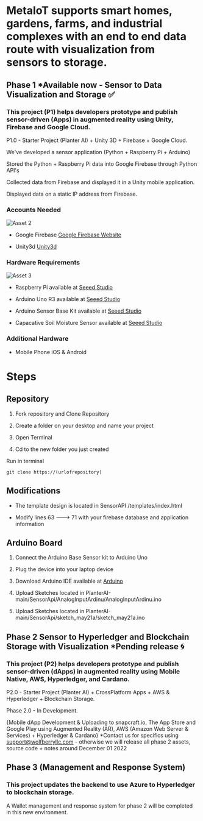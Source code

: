 # MetaIoT supports smart homes, gardens, farms, and industrial complexes with an end to end data route with visualization from sensors to storage.

## Phase 1 *Available now - Sensor to Data Visualization and Storage ✅



### This project (P1) helps developers prototype and publish sensor-driven (Apps) in augmented reality using Unity, Firebase and Google Cloud. 


P1.0 - Starter Project (Planter AI) + Unity 3D + Firebase + Google Cloud.

We've developed a sensor application (Python + Raspberry Pi + Arduino)

Stored the Python + Raspberry Pi data into Google Firebase through Python API's

Collected data from Firebase and displayed it in a Unity mobile application.

Displayed data on a static IP address from Firebase.

### Accounts Needed 

![Asset 2](https://user-images.githubusercontent.com/21232416/196292350-6d3745db-c8a0-42b1-b3bd-c1f502291eb6.png)

- Google Firebase [Google Firebase Website](https://firebase.google.com/)

- Unity3d [Unity3d](https://id.unity.com/en/conversations/1f2147f1-98fe-445d-a797-7bf5357d6c5c001f)

### Hardware Requirements

![Asset 3](https://user-images.githubusercontent.com/21232416/196295183-b9934274-4904-4486-aef0-df41b0a34e33.png)


- Raspberry Pi available at [Seeed Studio](https://www.seeedstudio.com/Raspberry-Pi-4-Computer-Model-B-4GB-p-4077.html)

- Arduino Uno R3 available at [Seeed Studio](https://www.seeedstudio.com/Arduino-Uno-Rev3-p-2995.html)

- Arduino Sensor Base Kit available at [Seeed Studio](https://www.seeedstudio.com/Arduino-Sensor-Kit-Base-p-4743.html)

- Capacative Soil Moisture Sensor available at [Seeed Studio](https://www.seeedstudio.com/Grove-Capacitive-Moisture-Sensor-Corrosion-Resistant.html)

### Additional Hardware

- Mobile Phone iOS & Android

# Steps

## Repository

1. Fork repository and Clone Repository

2. Create a folder on your desktop and name your project

3.  Open Terminal 

4.  Cd to the new folder you just created 

Run in terminal

```
git clone https://(urlofrepository) 
```

## Modifications

- The template design is located in  SensorAPI /templates/index.html

- Modify lines 63 ---> 71 with your firebase database and application information

## Arduino Board

1. Connect the Arduino Base Sensor kit to Arduino Uno 

2. Plug the device into your laptop device 

3. Download Arduino IDE available at [Arduino ](https://www.arduino.cc/en/software)

4. Upload Sketches located in
 PlanterAI-main/SensorApi/AnalogInputArdinu/AnalogInputArdinu.ino
  
5. Upload Sketches located in 
PlanterAI-main/SensorApi/sketch_may21a/sketch_may21a.ino
    
## Phase 2 Sensor to Hyperledger and Blockchain Storage with Visualization *Pending release :cyclone:
### This project (P2) helps developers prototype and publish sensor-driven (dApps) in augmented reality using Mobile Native, AWS, Hyperledger, and Cardano. 

P2.0 - Starter Project (Planter AI) + CrossPlatform Apps + AWS & Hyperledger + Blockchain Storage.

Phase 2.0  - In Development.

{Mobile dApp Development & Uploading to snapcraft.io, The App Store and Google Play using Augmented Reality (AR), AWS (Amazon Web Server & Services) + Hyperledger & Cardano} *Contact us for specifics using support@wolfberryllc.com - otherwise we will release all phase 2 assets, source code + notes around December 01 2022



## Phase 3 (Management and Response System)
### This project updates the backend to use Azure to Hyperledger to blockchain storage. 
A Wallet management and response system for phase 2 will be completed in this new environment. 
